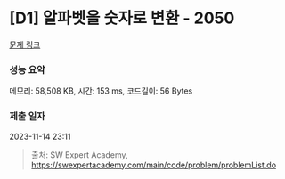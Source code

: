 # [D1] 알파벳을 숫자로 변환 - 2050 

[문제 링크](https://swexpertacademy.com/main/code/problem/problemDetail.do?contestProbId=AV5QLGxKAzQDFAUq) 

### 성능 요약

메모리: 58,508 KB, 시간: 153 ms, 코드길이: 56 Bytes

### 제출 일자

2023-11-14 23:11



> 출처: SW Expert Academy, https://swexpertacademy.com/main/code/problem/problemList.do